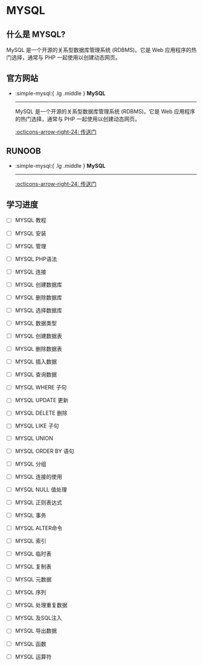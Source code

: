 # MYSQL

## 什么是 MYSQL?

MySQL 是一个开源的关系型数据库管理系统 (RDBMS)。它是 Web 应用程序的热门选择，通常与 PHP 一起使用以创建动态网页。

## 官方网站

<div class="grid cards" markdown>

-   :simple-mysql:{ .lg .middle } __MySQL__
    
    ---

    MySQL 是一个开源的关系型数据库管理系统 (RDBMS)。它是 Web 应用程序的热门选择，通常与 PHP 一起使用以创建动态网页。
    
    [:octicons-arrow-right-24: <a href="https://www.mysql.com/" target="_blank"> 传送门 </a>](#)

</div>

## RUNOOB

<div class="grid cards" markdown>

-   :simple-mysql:{ .lg .middle } __MySQL__
    
    ---

    [:octicons-arrow-right-24: <a href="https://www.runoob.com/mysql/mysql-tutorial.html" target="_blank"> 传送门 </a>](#)

</div>

## 学习进度

- [ ] MYSQL 教程
- [ ] MYSQL 安装
- [ ] MYSQL 管理
- [ ] MYSQL PHP语法
- [ ] MYSQL 连接
- [ ] MYSQL 创建数据库
- [ ] MYSQL 删除数据库
- [ ] MYSQL 选择数据库
- [ ] MYSQL 数据类型
- [ ] MYSQL 创建数据表
- [ ] MYSQL 删除数据表
- [ ] MYSQL 插入数据
- [ ] MYSQL 查询数据
- [ ] MYSQL WHERE 子句
- [ ] MYSQL UPDATE 更新
- [ ] MYSQL DELETE 删除
- [ ] MYSQL LIKE 子句
- [ ] MYSQL UNION
- [ ] MYSQL ORDER BY 语句
- [ ] MYSQL 分组
- [ ] MYSQL 连接的使用
- [ ] MYSQL NULL 值处理
- [ ] MYSQL 正则表达式
- [ ] MYSQL 事务
- [ ] MYSQL ALTER命令
- [ ] MYSQL 索引
- [ ] MYSQL 临时表
- [ ] MYSQL 复制表
- [ ] MYSQL 元数据
- [ ] MYSQL 序列
- [ ] MYSQL 处理重复数据
- [ ] MYSQL 及SQL注入
- [ ] MYSQL 导出数据
- [ ] MYSQL 函数
- [ ] MYSQL 运算符

